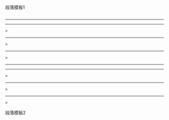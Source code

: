 段落模板1

##

* ****
  > 
  * ****
    > 
  * ****
    > 
  * ****
    > 
* ****
  > 
  * ****
    > 
  * ****
    > 
  * ****
    > 

段落模板2


